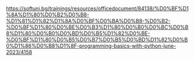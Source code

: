 
https://softuni.bg/trainings/resources/officedocument/84138/%D0%BF%D1%8A%D1%80%D0%B2%D0%B8-%D1%81%D1%82%D1%8A%D0%BF%D0%BA%D0%B8-%D0%B2-%D0%BF%D1%80%D0%BE%D0%B3%D1%80%D0%B0%D0%BC%D0%B8%D1%80%D0%B0%D0%BD%D0%B5%D1%82%D0%BE-%D0%BF%D1%80%D0%B5%D0%B7%D0%B5%D0%BD%D1%82%D0%B0%D1%86%D0%B8%D1%8F-programming-basics-with-python-june-2023/4158
